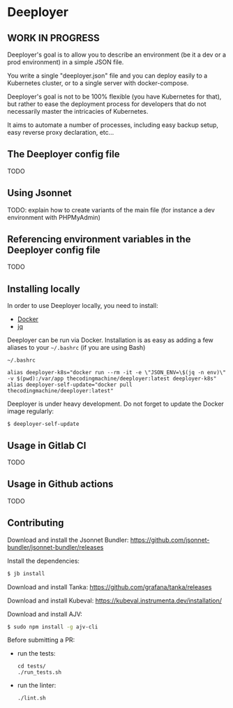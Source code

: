 # Deeployer

## WORK IN PROGRESS

Deeployer's goal is to allow you to describe an environment (be it a dev or a prod environment) in a simple JSON file.

You write a single "deeployer.json" file and you can deploy easily to a Kubernetes cluster, or to a single server with docker-compose.

Deeployer's goal is not to be 100% flexible (you have Kubernetes for that), but rather to ease the deployment process for developers
that do not necessarily master the intricacies of Kubernetes.

It aims to automate a number of processes, including easy backup setup, easy reverse proxy declaration, etc...

## The Deeployer config file

TODO

## Using Jsonnet

TODO: explain how to create variants of the main file (for instance a dev environment with PHPMyAdmin)


## Referencing environment variables in the Deeployer config file

TODO


## Installing locally

In order to use Deeployer locally, you need to install:

- [Docker](https://docs.docker.com/get-docker/)
- [jq](https://stedolan.github.io/jq/download/)

Deeployer can be run via Docker. Installation is as easy as adding a few aliases to your `~/.bashrc` (if you are using Bash)

`~/.bashrc`
```console
alias deeployer-k8s="docker run --rm -it -e \"JSON_ENV=\$(jq -n env)\" -v $(pwd):/var/app thecodingmachine/deeployer:latest deeployer-k8s"
alias deeployer-self-update="docker pull thecodingmachine/deeployer:latest"
```

Deeployer is under heavy development. Do not forget to update the Docker image regularly:

```console
$ deeployer-self-update
```

## Usage in Gitlab CI

TODO

## Usage in Github actions

TODO

## Contributing

Download and install the Jsonnet Bundler: https://github.com/jsonnet-bundler/jsonnet-bundler/releases

Install the dependencies:

```bash
$ jb install
```

Download and install Tanka: https://github.com/grafana/tanka/releases

Download and install Kubeval: https://kubeval.instrumenta.dev/installation/

Download and install AJV:

```bash
$ sudo npm install -g ajv-cli
```

Before submitting a PR:

- run the tests:
  ```console
  cd tests/
  ./run_tests.sh
  ```
- run the linter:
  ```console
  ./lint.sh
  ```
